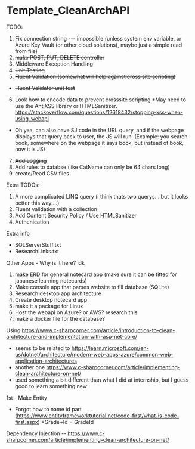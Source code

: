 # Template_CleanArchAPI


TODO:
1. Fix connection string --- impossible (unless system env variable, or Azure Key Vault (or other cloud solutions), maybe just a simple read from file)
2. ~~make POST, PUT, DELETE controller~~
3. ~~Middleware  Exception Handling~~
4. ~~Unit Testing~~
5. ~~Fluent Validation (somewhat will help against cross site scripting)~~
* ~~Fluent Validator unit test~~
6. ~~Look how to encode data to prevent crosssite scripting~~
*May need to use the AntiXSS library or HTMLSanitizer.  https://stackoverflow.com/questions/12618432/stopping-xss-when-using-webapi
* Oh yea, can also have SJ code in the URL query, and if the webpage displays that query back to user, the JS will run.  (Example:  you search book, somewhere on the webpage it says book, but instead of book, now it is JS)
7. ~~Add Logging~~
8. Add rules to databse (like CatName can only be 64 chars long)
9. create/Read CSV files


Extra TODOs:
1. A more complicated LINQ query (i think thats two querys....but it looks better this way....)
2. Fluent validation with a collection
4. Add Content Security Policy / Use HTMLSanitizer
5. Authenication 


Extra info
* SQLServerStuff.txt
* ResearchLinks.txt


Other Apps - Why is it here? idk
1. make ERD for general notecard app  (make sure it can be fitted for japanese learning notecards)
2. Make console app that parses website to fill database  (SQLite)
3. Research desktop app architecture
4. Create desktop notecard app
5. make it a package for Linux
6. Host the webapi on Azure? or AWS? research this
7. make a docker file for the database?


Using https://www.c-sharpcorner.com/article/introduction-to-clean-architecture-and-implementation-with-asp-net-core/
* seems to be related to https://learn.microsoft.com/en-us/dotnet/architecture/modern-web-apps-azure/common-web-application-architectures
* another one https://www.c-sharpcorner.com/article/implementing-clean-architecture-on-net/
* used something a bit different than what I did at internship, but I guess good to learn something new

1st - Make Entity
* Forgot how to name id part (https://www.entityframeworktutorial.net/code-first/what-is-code-first.aspx)
*Grade+Id = GradeId

Dependency Injection -- https://www.c-sharpcorner.com/article/implementing-clean-architecture-on-net/


